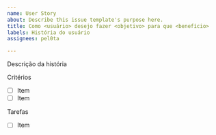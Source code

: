 ```yaml
---
name: User Story
about: Describe this issue template's purpose here.
title: Como <usuário> desejo fazer <objetivo> para que <benefício>
labels: História do usuário
assignees: pel0ta

---
```


Descrição da história

Critérios
 - [ ] Item 
 - [ ] Item

Tarefas
 - [ ] Item

